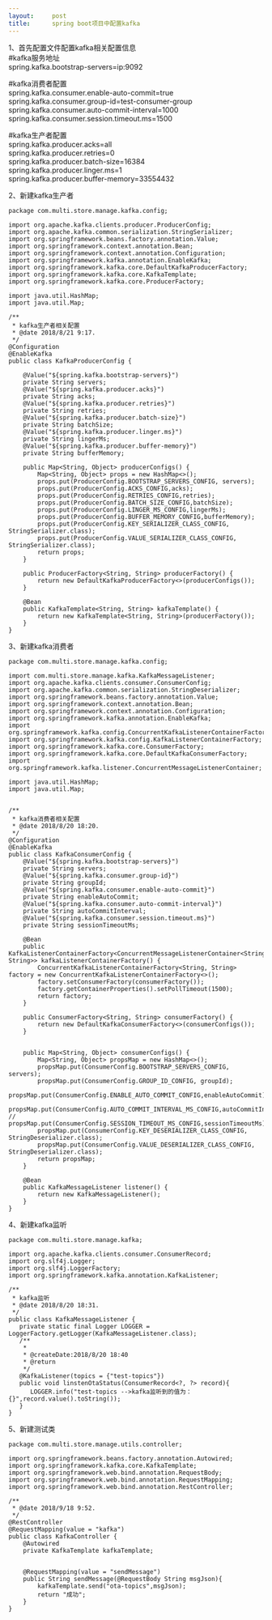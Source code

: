 ```yaml
---
layout:     post
title:      spring boot项目中配置kafka
---
```

<div id="article_content" class="article_content clearfix csdn-tracking-statistics" data-pid="blog" data-mod="popu_307" data-dsm="post">
								            <link rel="stylesheet" href="https://csdnimg.cn/release/phoenix/template/css/ck_htmledit_views-f76675cdea.css">
						<div class="htmledit_views" id="content_views">
                <p>1、首先配置文件配置kafka相关配置信息<br>
#kafka服务地址<br>
spring.kafka.bootstrap-servers=ip:9092</p>

<p>#kafka消费者配置<br>
spring.kafka.consumer.enable-auto-commit=true<br>
spring.kafka.consumer.group-id=test-consumer-group<br>
spring.kafka.consumer.auto-commit-interval=1000<br>
spring.kafka.consumer.session.timeout.ms=1500</p>

<p>#kafka生产者配置<br>
spring.kafka.producer.acks=all<br>
spring.kafka.producer.retries=0<br>
spring.kafka.producer.batch-size=16384<br>
spring.kafka.producer.linger.ms=1<br>
spring.kafka.producer.buffer-memory=33554432</p>

<p>2、新建kafka生产者</p>

<pre class="has">
<code class="language-java">package com.multi.store.manage.kafka.config;

import org.apache.kafka.clients.producer.ProducerConfig;
import org.apache.kafka.common.serialization.StringSerializer;
import org.springframework.beans.factory.annotation.Value;
import org.springframework.context.annotation.Bean;
import org.springframework.context.annotation.Configuration;
import org.springframework.kafka.annotation.EnableKafka;
import org.springframework.kafka.core.DefaultKafkaProducerFactory;
import org.springframework.kafka.core.KafkaTemplate;
import org.springframework.kafka.core.ProducerFactory;

import java.util.HashMap;
import java.util.Map;

/**
 * kafka生产者相关配置
 * @date 2018/8/21 9:17.
 */
@Configuration
@EnableKafka
public class KafkaProducerConfig {

    @Value("${spring.kafka.bootstrap-servers}")
    private String servers;
    @Value("${spring.kafka.producer.acks}")
    private String acks;
    @Value("${spring.kafka.producer.retries}")
    private String retries;
    @Value("${spring.kafka.producer.batch-size}")
    private String batchSize;
    @Value("${spring.kafka.producer.linger.ms}")
    private String lingerMs;
    @Value("${spring.kafka.producer.buffer-memory}")
    private String bufferMemory;

    public Map&lt;String, Object&gt; producerConfigs() {
        Map&lt;String, Object&gt; props = new HashMap&lt;&gt;();
        props.put(ProducerConfig.BOOTSTRAP_SERVERS_CONFIG, servers);
        props.put(ProducerConfig.ACKS_CONFIG,acks);
        props.put(ProducerConfig.RETRIES_CONFIG,retries);
        props.put(ProducerConfig.BATCH_SIZE_CONFIG,batchSize);
        props.put(ProducerConfig.LINGER_MS_CONFIG,lingerMs);
        props.put(ProducerConfig.BUFFER_MEMORY_CONFIG,bufferMemory);
        props.put(ProducerConfig.KEY_SERIALIZER_CLASS_CONFIG, StringSerializer.class);
        props.put(ProducerConfig.VALUE_SERIALIZER_CLASS_CONFIG, StringSerializer.class);
        return props;
    }

    public ProducerFactory&lt;String, String&gt; producerFactory() {
        return new DefaultKafkaProducerFactory&lt;&gt;(producerConfigs());
    }

    @Bean
    public KafkaTemplate&lt;String, String&gt; kafkaTemplate() {
        return new KafkaTemplate&lt;String, String&gt;(producerFactory());
    }
}
</code></pre>

<p>3、新建kafka消费者</p>

<pre class="has">
<code class="language-java">package com.multi.store.manage.kafka.config;

import com.multi.store.manage.kafka.KafkaMessageListener;
import org.apache.kafka.clients.consumer.ConsumerConfig;
import org.apache.kafka.common.serialization.StringDeserializer;
import org.springframework.beans.factory.annotation.Value;
import org.springframework.context.annotation.Bean;
import org.springframework.context.annotation.Configuration;
import org.springframework.kafka.annotation.EnableKafka;
import org.springframework.kafka.config.ConcurrentKafkaListenerContainerFactory;
import org.springframework.kafka.config.KafkaListenerContainerFactory;
import org.springframework.kafka.core.ConsumerFactory;
import org.springframework.kafka.core.DefaultKafkaConsumerFactory;
import org.springframework.kafka.listener.ConcurrentMessageListenerContainer;

import java.util.HashMap;
import java.util.Map;


/**
 * kafka消费者相关配置
 * @date 2018/8/20 18:20.
 */
@Configuration
@EnableKafka
public class KafkaConsumerConfig {
    @Value("${spring.kafka.bootstrap-servers}")
    private String servers;
    @Value("${spring.kafka.consumer.group-id}")
    private String groupId;
    @Value("${spring.kafka.consumer.enable-auto-commit}")
    private String enableAutoCommit;
    @Value("${spring.kafka.consumer.auto-commit-interval}")
    private String autoCommitInterval;
    @Value("${spring.kafka.consumer.session.timeout.ms}")
    private String sessionTimeoutMs;

    @Bean
    public KafkaListenerContainerFactory&lt;ConcurrentMessageListenerContainer&lt;String, String&gt;&gt; kafkaListenerContainerFactory() {
        ConcurrentKafkaListenerContainerFactory&lt;String, String&gt; factory = new ConcurrentKafkaListenerContainerFactory&lt;&gt;();
        factory.setConsumerFactory(consumerFactory());
        factory.getContainerProperties().setPollTimeout(1500);
        return factory;
    }

    public ConsumerFactory&lt;String, String&gt; consumerFactory() {
        return new DefaultKafkaConsumerFactory&lt;&gt;(consumerConfigs());
    }


    public Map&lt;String, Object&gt; consumerConfigs() {
        Map&lt;String, Object&gt; propsMap = new HashMap&lt;&gt;();
        propsMap.put(ConsumerConfig.BOOTSTRAP_SERVERS_CONFIG, servers);
        propsMap.put(ConsumerConfig.GROUP_ID_CONFIG, groupId);
        propsMap.put(ConsumerConfig.ENABLE_AUTO_COMMIT_CONFIG,enableAutoCommit);
        propsMap.put(ConsumerConfig.AUTO_COMMIT_INTERVAL_MS_CONFIG,autoCommitInterval);
//        propsMap.put(ConsumerConfig.SESSION_TIMEOUT_MS_CONFIG,sessionTimeoutMs);
        propsMap.put(ConsumerConfig.KEY_DESERIALIZER_CLASS_CONFIG, StringDeserializer.class);
        propsMap.put(ConsumerConfig.VALUE_DESERIALIZER_CLASS_CONFIG, StringDeserializer.class);
        return propsMap;
    }

    @Bean
    public KafkaMessageListener listener() {
        return new KafkaMessageListener();
    }
}
</code></pre>

<p>4、新建kafka监听</p>

<pre class="has">
<code class="language-java">package com.multi.store.manage.kafka;

import org.apache.kafka.clients.consumer.ConsumerRecord;
import org.slf4j.Logger;
import org.slf4j.LoggerFactory;
import org.springframework.kafka.annotation.KafkaListener;

/**
 * kafka监听
 * @date 2018/8/20 18:31.
 */
public class KafkaMessageListener {
   private static final Logger LOGGER = LoggerFactory.getLogger(KafkaMessageListener.class);
   /**
    * 
    * @createDate:2018/8/20 18:40
    * @return
    */
   @KafkaListener(topics = {"test-topics"})
   public void linstenOtaStatus(ConsumerRecord&lt;?, ?&gt; record){
      LOGGER.info("test-topics --&gt;kafka监听到的值为：{}",record.value().toString());
   }
}
</code></pre>

<p>5、新建测试类</p>

<pre class="has">
<code class="language-java">package com.multi.store.manage.utils.controller;

import org.springframework.beans.factory.annotation.Autowired;
import org.springframework.kafka.core.KafkaTemplate;
import org.springframework.web.bind.annotation.RequestBody;
import org.springframework.web.bind.annotation.RequestMapping;
import org.springframework.web.bind.annotation.RestController;

/**
 * @date 2018/9/18 9:52.
 */
@RestController
@RequestMapping(value = "kafka")
public class KafkaController {
    @Autowired
    private KafkaTemplate kafkaTemplate;


    @RequestMapping(value = "sendMessage")
    public String sendMessage(@RequestBody String msgJson){
        kafkaTemplate.send("ota-topics",msgJson);
        return "成功";
    }
}
</code></pre>

<p> </p>            </div>
                </div>